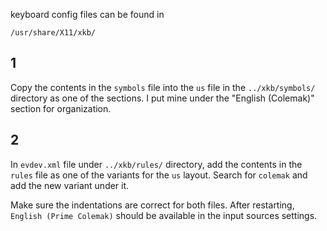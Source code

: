 keyboard config files can be found in
```
/usr/share/X11/xkb/
```

## 1

Copy the contents in the `symbols` file into the `us` file in the
`../xkb/symbols/` directory as one of the sections. I put mine under the "English
(Colemak)" section for organization.

## 2

In `evdev.xml` file under `../xkb/rules/` directory, add the contents in the
`rules` file as one of the variants for the `us` layout. Search for `colemak`
and add the new variant under it.

Make sure the indentations are correct for both files.
After restarting, `English (Prime Colemak)` should be available in the input
sources settings.
